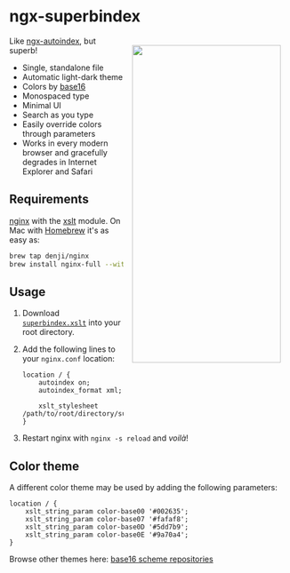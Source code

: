 # ngx-superbindex

<img align="right" hspace="16" vspace="16" src="https://i.giphy.com/media/zMrfG2vm1JXscCI7Ka/source.gif" width="267" height="572">

Like [ngx-autoindex](http://nginx.org/en/docs/http/ngx_http_autoindex_module.html), but superb!

* Single, standalone file
* Automatic light-dark theme
* Colors by [base16](http://chriskempson.com/projects/base16/)
* Monospaced type
* Minimal UI
* Search as you type
* Easily override colors through parameters
* Works in every modern browser and gracefully degrades in Internet Explorer and Safari

## Requirements

[nginx](http://nginx.org/) with the [xslt](http://nginx.org/en/docs/http/ngx_http_xslt_module.html) module. On Mac with [Homebrew](http://brew.sh/) it's as easy as:

```bash
brew tap denji/nginx
brew install nginx-full --with-xslt
```

## Usage

1. Download [`superbindex.xslt`](https://github.com/gibatronic/ngx-superbindex/releases/latest) into your root directory.

2. Add the following lines to your `nginx.conf` location:
   ```nginx
   location / {
       autoindex on;
       autoindex_format xml;

       xslt_stylesheet /path/to/root/directory/superbindex.xslt;
   }
   ```

3. Restart nginx with `nginx -s reload` and *voilà*!

## Color theme

A different color theme may be used by adding the following parameters:

```nginx
location / {
    xslt_string_param color-base00 '#002635';
    xslt_string_param color-base07 '#fafaf8';
    xslt_string_param color-base0D '#5dd7b9';
    xslt_string_param color-base0E '#9a70a4';
}
```

Browse other themes here: [base16 scheme repositories](https://github.com/chriskempson/base16#scheme-repositories)
